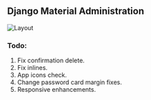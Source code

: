 ## Django Material Administration

![Layout](https://github.com/MaistrenkoAnton/django-material-admin/blob/master/demo/screens/login.png)


### Todo:

1. Fix confirmation delete.
2. Fix inlines.
3. App icons check.
4. Change password card margin fixes.
5. Responsive enhancements.
